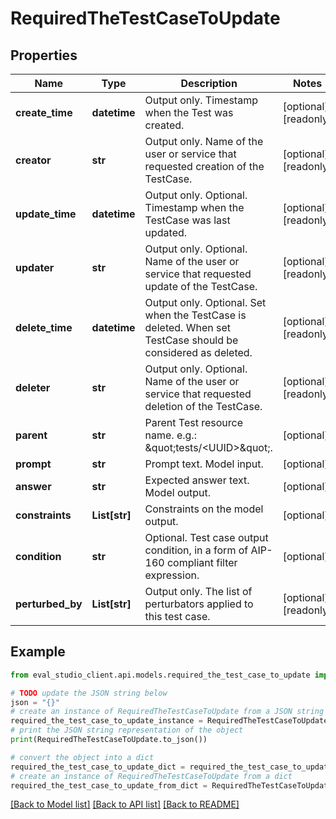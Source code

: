 # RequiredTheTestCaseToUpdate


## Properties

Name | Type | Description | Notes
------------ | ------------- | ------------- | -------------
**create_time** | **datetime** | Output only. Timestamp when the Test was created. | [optional] [readonly] 
**creator** | **str** | Output only. Name of the user or service that requested creation of the TestCase. | [optional] [readonly] 
**update_time** | **datetime** | Output only. Optional. Timestamp when the TestCase was last updated. | [optional] [readonly] 
**updater** | **str** | Output only. Optional. Name of the user or service that requested update of the TestCase. | [optional] [readonly] 
**delete_time** | **datetime** | Output only. Optional. Set when the TestCase is deleted. When set TestCase should be considered as deleted. | [optional] [readonly] 
**deleter** | **str** | Output only. Optional. Name of the user or service that requested deletion of the TestCase. | [optional] [readonly] 
**parent** | **str** | Parent Test resource name. e.g.: \&quot;tests/&lt;UUID&gt;\&quot;. | [optional] 
**prompt** | **str** | Prompt text. Model input. | [optional] 
**answer** | **str** | Expected answer text. Model output. | [optional] 
**constraints** | **List[str]** | Constraints on the model output. | [optional] 
**condition** | **str** | Optional. Test case output condition, in a form of AIP-160 compliant filter expression. | [optional] 
**perturbed_by** | **List[str]** | Output only. The list of perturbators applied to this test case. | [optional] [readonly] 

## Example

```python
from eval_studio_client.api.models.required_the_test_case_to_update import RequiredTheTestCaseToUpdate

# TODO update the JSON string below
json = "{}"
# create an instance of RequiredTheTestCaseToUpdate from a JSON string
required_the_test_case_to_update_instance = RequiredTheTestCaseToUpdate.from_json(json)
# print the JSON string representation of the object
print(RequiredTheTestCaseToUpdate.to_json())

# convert the object into a dict
required_the_test_case_to_update_dict = required_the_test_case_to_update_instance.to_dict()
# create an instance of RequiredTheTestCaseToUpdate from a dict
required_the_test_case_to_update_from_dict = RequiredTheTestCaseToUpdate.from_dict(required_the_test_case_to_update_dict)
```
[[Back to Model list]](../README.md#documentation-for-models) [[Back to API list]](../README.md#documentation-for-api-endpoints) [[Back to README]](../README.md)


